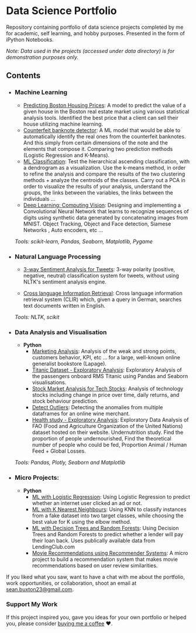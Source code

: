# Data Science Portfolio
Repository containing portfolio of data science projects completed by me for academic, self learning, and hobby purposes. Presented in the form of iPython Notebooks.

_Note: Data used in the projects (accessed under data directory) is for demonstration purposes only._

## Contents

- ### Machine Learning

	- [Predicting Boston Housing Prices](): A model to predict the value of a given house in the Boston real estate market using various statistical analysis tools. Identified the best price that a client can sell their house utilizing machine learning.
	- [Counterfeit banknote detector](https://github.com/Noxx23/-data-science-portfolio-/blob/main/Detecteur%20de%20faux%20billet.ipynb): A ML model that would be able to automatically identify the real ones from the counterfeit banknotes. And this simply from certain dimensions of the note and the elements that compose it. Comparing two prediction methods (Logistic Regression and K-Means).
	- [ML Classification](https://github.com/Noxx23/-data-science-portfolio-/blob/main/Classification%20ML.ipynb): Test the hierarchical ascending classification, with a dendrogram as a visualization. 
	Use the k-means method, in order to refine the analysis and compare the results of the two clustering methods + analyze the centroids of the classes. 
	Carry out a PCA in order to visualize the results of your analysis, understand the groups, the links between the variables, the links between the individuals ...
	- [Deep Learning: Computing Vision](https://github.com/Noxx23/-data-science-portfolio-/tree/main/DeepLearning_Computing_Vision):  Designing and implementing a Convolutional Neural Network that learns to recognize sequences of digits using synthetic data generated by concatenating images from MNIST. Object Tracking, Object and Face detection, Siamese Networks , Auto encoders, etc ...

	_Tools: scikit-learn, Pandas, Seaborn, Matplotlib, Pygame_ 

- ### Natural Language Processing

	- [3-way Sentiment Analysis for Tweets](): 3-way polarity (positive, negative, neutral) classification system for tweets, without using NLTK's sentiment analysis engine.

	- [Cross language Information Retrieval](): Cross language information retrieval system (CLIR) which, given a query in German, searches text documents written in English.

	_Tools: NLTK, scikit_

- ### Data Analysis and Visualisation
	- __Python__
		- [Marketing Analysis](https://github.com/Noxx23/-data-science-portfolio-/blob/main/Data%20Analysis%20Marketing.ipynb): Analysis of the weak and strong points, customers behavior, KPI, etc ... for a large, well-known online generalist bookstore (Lapage).
		- [Titanic Dataset - Exploratory Analysis](https://github.com/Noxx23/-data-science-portfolio-/blob/main/Pre_process_Titanic.ipynb): Exploratory Analysis of the passengers onboard RMS Titanic using Pandas and Seaborn visualisations.
		- [Stock Market Analysis for Tech Stocks](): Analysis of technology stocks including change in price over time, daily returns, and stock behaviour prediction.
		- [Detect Outliers](https://github.com/Noxx23/-data-science-portfolio-/blob/main/D%C3%A9tecter%20les%20valeurs%20aberrantes.ipynb): Detecting the anomalies from multiple dataframes for an online wine merchant.
		- [Health study - Exploratory Analysis](https://github.com/Noxx23/-data-science-portfolio-/blob/main/Etude%20sous-nutrition.ipynb): Exploratory Data Analysis of FAO (Food and Agriculture Organization of the United Nations) dataset hosted on their website. Undernutrition study. Find the proportion of people undernourished, Find the theoretical number of people who could be fed, Proportion Animal / Human Feed + Global Losses.
		
	_Tools: Pandas, Plotly, Seaborn and Matplotlib_
	

- ### Micro Projects: 

	- __Python__
		- [ML with Logistic Regression](): Using Logistic Regression to predict whether an internet user clicked an ad or not.
		- [ML with K Nearest Neighbours](): Using KNN to classify instances from a fake dataset into two target classes, while choosing the best value for K using the elbow method.
		- [ML with Decision Trees and Random Forests](): Using Decision Trees and Random Forests to predict whether a lender will pay their loan back. Uses publically available data from LendingClub.com
		- [Movie Recommendations using Recommender Systems](): A micro project to build a recommendation system that makes movie recommendations based on user review similarities. 


If you liked what you saw, want to have a chat with me about the portfolio, work opportunities, or collaboration, shoot an email at sean.buxton23@gmail.com. 

### Support My Work

If this project inspired you, gave you ideas for your own portfolio or helped you, please consider [buying me a coffee](https://www.buymeacoffee.com/seanbuxton) ❤️.   
